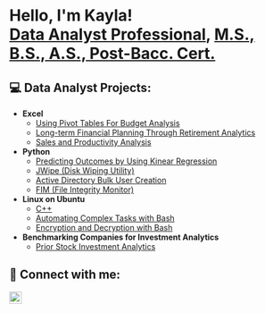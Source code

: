 <h1>Hello, I'm Kayla! <br/><a href="https://github.com/3456kayy">Data Analyst Professional</a>, <a href="https://www.linkedin.com/in/kayla-walker-6b7864243/">M.S., B.S., A.S., Post-Bacc. Cert.</a>

<h2>💻 Data Analyst Projects:</h2>

- <b>Excel</b>
  - [Using Pivot Tables For Budget Analysis](https://github.com/3456kayy/Pivot-Tables/tree/main)
  - [Long-term Financial Planning Through Retirement Analytics](https://github.com/3456kayy/Retirement-Analytics/tree/main)
  - [Sales and Productivity Analysis](https://github.com/3456kayy/Visualization/tree/main)
- <b>Python</b>
  - [Predicting Outcomes by Using Kinear Regression](https://github.com/3456kayy/Heart-Disease-Risk-Prediction-Using-Linear-Regression/tree/main)
  - [JWipe (Disk Wiping Utility)](https://github.com/joshmadakor1/Jwipe.PowerShell)
  - [Active Directory Bulk User Creation](https://github.com/joshmadakor1/AD_PS)
  - [FIM (File Integrity Monitor)](https://github.com/joshmadakor1/PowerShell-Integrity-FIM)
- <b>Linux on Ubuntu</b>
  - [C++](https://github.com/3456kayy/C-plus-plus/tree/main)
  - [Automating Complex Tasks with Bash](https://github.com/3456kayy/Bash-Scripting)
  - [Encryption and Decryption with Bash](https://github.com/3456kayy/Encryption-Decryption-with-Bash/tree/main)
- <b>Benchmarking Companies for Investment Analytics</b>
  - [Prior Stock Investment Analytics](https://github.com/3456kayy/JPM-vs-BOA/tree/main)

<h2> 🤝 Connect with me:</h2>

[<img align="left" alt="Kayla Walker | LinkedIn" width="22px" src="https://cdn.jsdelivr.net/npm/simple-icons@v3/icons/linkedin.svg" />][linkedin]

[linkedin]: https://linkedin.com/in/kayla-walker-6b7864243/


<!--
